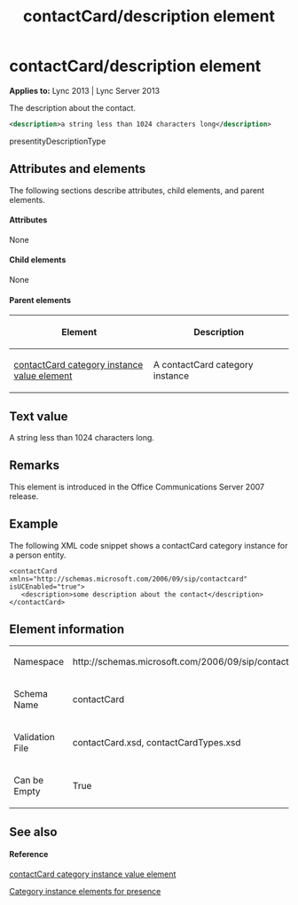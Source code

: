 ﻿---
title: contactCard/description element
TOCTitle: contactCard/description element
ms:assetid: b7171a08-0c72-4899-b8ed-523340640614
ms:mtpsurl: https://msdn.microsoft.com/en-us/library/Dn454713(v=office.15)
ms:contentKeyID: 57093400
ms.date: 07/24/2014
mtps_version: v=office.15
dev_langs:
- xml
---

# contactCard/description element


**Applies to:** Lync 2013 | Lync Server 2013

The description about the contact.

```xml
<description>a string less than 1024 characters long</description>
```

presentityDescriptionType

## Attributes and elements

The following sections describe attributes, child elements, and parent elements.

#### Attributes

None

#### Child elements

None

#### Parent elements

<table>
<colgroup>
<col style="width: 50%" />
<col style="width: 50%" />
</colgroup>
<thead>
<tr class="header">
<th><p>Element</p></th>
<th><p>Description</p></th>
</tr>
</thead>
<tbody>
<tr class="odd">
<td><p><a href="contactcard-category-instance-value-element.md">contactCard category instance value element</a></p></td>
<td><p>A contactCard category instance</p></td>
</tr>
</tbody>
</table>


## Text value

A string less than 1024 characters long.

## Remarks

This element is introduced in the Office Communications Server 2007 release.

## Example

The following XML code snippet shows a contactCard category instance for a person entity.

    <contactCard xmlns="http://schemas.microsoft.com/2006/09/sip/contactcard" isUCEnabled="true">
       <description>some description about the contact</description>
    </contactCard>

## Element information

<table>
<colgroup>
<col style="width: 50%" />
<col style="width: 50%" />
</colgroup>
<tbody>
<tr class="odd">
<td><p>Namespace</p></td>
<td><p>http://schemas.microsoft.com/2006/09/sip/contactcard</p></td>
</tr>
<tr class="even">
<td><p>Schema Name</p></td>
<td><p>contactCard</p></td>
</tr>
<tr class="odd">
<td><p>Validation File</p></td>
<td><p>contactCard.xsd, contactCardTypes.xsd</p></td>
</tr>
<tr class="even">
<td><p>Can be Empty</p></td>
<td><p>True</p></td>
</tr>
</tbody>
</table>


## See also

#### Reference

[contactCard category instance value element](contactcard-category-instance-value-element.md)

[Category instance elements for presence](category-instance-elements-for-presence.md)


